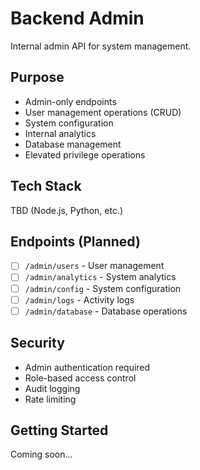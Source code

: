 # Backend Admin

Internal admin API for system management.

## Purpose
- Admin-only endpoints
- User management operations (CRUD)
- System configuration
- Internal analytics
- Database management
- Elevated privilege operations

## Tech Stack
TBD (Node.js, Python, etc.)

## Endpoints (Planned)
- [ ] `/admin/users` - User management
- [ ] `/admin/analytics` - System analytics
- [ ] `/admin/config` - System configuration
- [ ] `/admin/logs` - Activity logs
- [ ] `/admin/database` - Database operations

## Security
- Admin authentication required
- Role-based access control
- Audit logging
- Rate limiting

## Getting Started
Coming soon...

